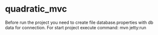# quadratic_mvc
Before run the project you need to create file database.properties with db data for connection.
For start project execute command: mvn jetty:run